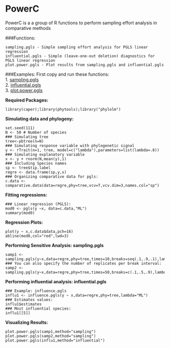 PowerC
======

PowerC is a a group of R functions to perform sampling effort analysis in comparative methods

###Functions:

	sampling.pgls - Simple sampling effort analysis for PGLS linear regression
	influential.pgls - Simple (leave-one-out deletion) diagnostics for PGLS linear regression
	plot.power.pgls - Plot results from sampling.pgls and influential.pgls



###Examples:
First copy and run these functions:   
	1. [sampling.pgls](https://github.com/paternogbc/PowerC/blob/7c03d52ddf6826915a20bf1f24756a1036ac4260/sampling.pgls.R)  
	2. [influential.pgls](https://github.com/paternogbc/PowerC/blob/master/influential.pgls.R)  
	3. [plot.power.pgls](https://github.com/paternogbc/PowerC/blob/master/plot.power.pgls.R)  


**Required Packages:**
```{r}
library(caper);library(phytools);library("phylolm")
```

**Simulating data and phylogeny:**
```{r}
set.seed(111)
N <- 50 # Number of species
### Simulating tree
tree<-pbtree(n=N)    
### Simulating response variable with phylogenetic signal
y <- rTrait(n=1, tree, model=c("lambda"),parameters=list(lambda=.8))  
### Simulating explanatory variable
x <- y + rnorm(N,mean(y),1)     
### Including Species names
sp <- tree$tip.label               
regre <- data.frame(sp,y,x)   
### Organizing comparative data for pgls:
c.data <- comparative.data(data=regre,phy=tree,vcv=T,vcv.dim=3,names.col="sp")
```

**Fitting regressions:**
```{r}
### Linear regression (PGLS):
mod0 <- pgls(y ~x, data=c.data,"ML")
summary(mod0)
```
**Regression Plots:**
```{r}
plot(y ~ x,c.data$data,pch=16)
abline(mod0,col="red",lwd=3)

```

**Performing Sensitive Analysis: sampling.pgls**
```{r}
samp1 <- sampling.pgls(y~x,data=regre,phy=tree,times=10,breaks=seq(.1,.9,.1),lambda="ML",names.col="sp")
### You can also specify the number of replicates per break interval:
samp2 <- sampling.pgls(y~x,data=regre,phy=tree,times=50,breaks=c(.1,.5,.9),lambda="ML",names.col="sp")
```

**Performing influential analysis: influential.pgls**
```{r}
### Example: influence.pgls
influ1 <- influence.pgls(y ~ x,data=regre,phy=tree,lambda="ML")
### Estimates values:
influ1$estimates
### Most influential species:
influ1[[5]]
```

**Visualizing Results:**
```{r,fig.show='hold'}
plot.power.pgls(samp1,method="sampling")
plot.power.pgls(samp2,method="sampling")
plot.power.pgls(influ1,method="influential")
```


